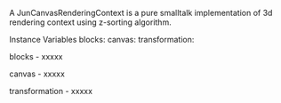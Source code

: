 A JunCanvasRenderingContext is a pure smalltalk implementation of 3d rendering context using z-sorting algorithm.

Instance Variables
	blocks:		<WriteStream>
	canvas:		<Canvas>
	transformation:		<Jun3dTransformation>

blocks
	- xxxxx

canvas
	- xxxxx

transformation
	- xxxxx
